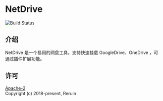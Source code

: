 # NetDrive

[![Build Status](https://github.com/valerian-borisovich/netdrive/actions/workflows/ci.yml/badge.svg)](https://github.com/valerian-borisovich/netdrive/actions/workflows/ci.yml)

## 介绍
NetDrive 是一个易用的网盘工具，支持快速挂载 GoogleDrive、OneDrive ，可通过插件扩展功能。

## 许可
[Apache-2](http://www.apache.org/licenses/LICENSE-2.0)   
Copyright (c) 2018-present, Reruin
